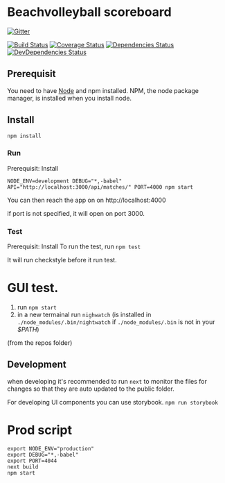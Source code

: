 # Beachvolleyball scoreboard

[![Gitter](https://badges.gitter.im/Join%20Chat.svg)](https://gitter.im/nvbf/beachvolleyball-scoreboard?utm_source=badge&utm_medium=badge&utm_campaign=pr-badge&utm_content=badge)

[![Build Status](https://travis-ci.org/nvbf/beachvolleyball-scoreboard.svg?branch=master)](https://travis-ci.org/nvbf/beachvolleyball-scoreboard)
[![Coverage Status](https://img.shields.io/coveralls/nvbf/beachvolleyball-scoreboard.svg)](https://coveralls.io/r/nvbf/beachvolleyball-scoreboard)
[![Dependencies Status](https://david-dm.org/nvbf/beachvolleyball-scoreboard.svg?style=flat)](https://david-dm.org/nvbf/beachvolleyball-scoreboard)
[![DevDependencies Status](https://david-dm.org/nvbf/beachvolleyball-scoreboard/dev-status.svg?style=flat)](https://david-dm.org/nvbf/beachvolleyball-scoreboard#info=devDependencies)

## Prerequisit

You need to have [Node](http://nodejs.org/) and npm installed.
NPM, the node package manager, is installed when you install node.

## Install

`npm install`

### Run
Prerequisit: Install

`NODE_ENV=development DEBUG="*,-babel" API="http://localhost:3000/api/matches/" PORT=4000 npm start`

You can then reach the app on on http://localhost:4000

if port is not specified, it will open on port 3000.

### Test
Prerequisit: Install
To run the test, run `npm test`

It will run checkstyle before it run test.

# GUI test.

1. run `npm start`
2. in a new termainal run `nighwatch` (is installed in `./node_modules/.bin/nightwatch` if `./node_modules/.bin` is not in your _$PATH_)

(from the repos folder)

## Development

when developing it's recommended to run `next` to monitor the files for changes so that they are auto updated
to the public folder.

For developing UI components you can use storybook. `npm run storybook`

# Prod script

```
export NODE_ENV="production"
export DEBUG="*,-babel"
export PORT=4044
next build
npm start
```
